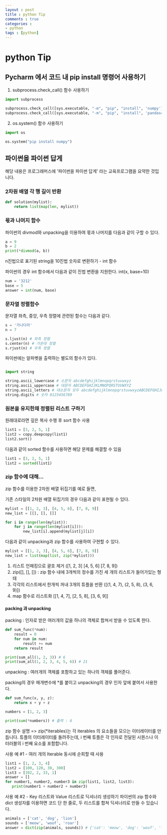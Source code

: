 ```yaml
---
layout : post
title : python Tip
comments : true
categories : 
- python
tags : [python]
---
```

# python Tip


## Pycharm 에서 코드 내 pip install 명령어 사용하기 

1. subprocess.check_call() 함수 사용하기
```python
import subprocess

subprocess.check_call([sys.executable, "-m", "pip", "install", 'numpy'])
subprocess.check_call([sys.executable, "-m", "pip", "install", 'pandas==1.3.5'])

```

2. os.system() 함수 사용하기
```python
import os

os.system("pip install numpy")

```


## 파이썬을 파이썬 답게

해당 내용은 프로그래머스에 '파이썬을 파이썬 답게' 라는 교육프로그램을 요약한 것입니다.

### 2차원 배열 각 행 길이 반환

```python
def solution(mylist):
    return list(map(len, mylist))
```


### 몫과 나머지 함수

파이썬의 divmod와 unpacking을 이용하여 몫과 나머지를 다음과 같이 구할 수 있다.

```python
a = 9
b = 2
print(*divmod(a, b))
```

n진법으로 표기된 string을 10진법 숫자로 변환하기 - int 함수

파이썬의 경우 int 함수에서 다음과 같이 진법 변환을 지원한다.
 int(x, base=10)
 
```python
num = '3212'
base = 5
answer = int(num, base)
```

### 문자열 정렬함수

문자열 좌측, 중앙, 우측 정렬에 관련된 함수는 다음과 같다.

```python
s = '가나다라'
n = 7

s.ljust(n) # 좌측 정렬
s.center(n) # 가운데 정렬
s.rjust(n) # 우측 정렬

```

파이썬에는 알파벳을 출력하는 별도의 함수가 있다.

```python

import string 

string.ascii_lowercase # 소문자 abcdefghijklmnopqrstuvwxyz
string.ascii_uppercase # 대문자 ABCDEFGHIJKLMNOPQRSTUVWXYZ
string.ascii_letters # 대소문자 모두 abcdefghijklmnopqrstuvwxyzABCDEFGHIJKLMNOPQRSTUVWXYZ
string.digits # 숫자 0123456789

```

### 원본을 유지한채 정렬된 리스트 구하기

원래대로라면 깊은 복사 수행 후 sort 함수 사용


```python
list1 = [3, 2, 5, 1]
list2 = copy.deepcopy(list1)
list2.sort()
```

다음과 같이 sorted 함수를 사용하면 해당 문제를 해결할 수 있음
```python
list1 = [3, 2, 5, 1]
list2 = sorted(list1)
```


### zip 함수에 대해...

zip 함수를 이용한 2차원 배열 뒤집기를 예로 들면,

기존 스타일의 2차원 배열 뒤집기의 경우 다음과 같이 표현될 수 있다.

```python
mylist = [[1, 2, 3], [4, 5, 6], [7, 8, 9]]
new_list = [[], [], []]

for i in range(len(mylist)):
    for j in range(len(mylist[i])):
        new_list[i].append(mylist[j][i])

```

다음과 같이 unpacking과 zip 함수를 사용하여 구현할 수 있다.
```python
mylist = [[1, 2, 3], [4, 5, 6], [7, 8, 9]]
new_list = list(map(list, zip(*mylist)))
```

1. 리스트 언패킹으로 괄호 제거
([1, 2, 3] [4, 5, 6] [7, 8, 9])
2. zip([], [], []) : zip 함수 내에 3개씩의 정수를 가진 세 개의 리스트가 들어가있는 형태
3. 각각의 리스트에서 한개씩 꺼내 3개의 튜플을 반환
([(1, 4, 7), (2, 5, 8), (3, 6, 9)])
4. map 함수로 리스트화
[[1, 4, 7], [2, 5, 8], [3, 6, 9]]

#### packing 과 unpacking

packing : 인자로 받은 여러개의 값을 하나의 객체로 합쳐서 받을 수 있도록 한다.

```python
def sum_func(*num):
    result = 0
    for num in num:
        result += num
    return result

print(sum_all(1, 2, 3)) # 6
print(sum_all(1, 2, 3, 4, 5, 6)) # 21
```

unpacking : 여러개의 객체를 포함하고 있는 하나의 객체를 풀어준다.

packing의 경우 매개변수에 *를 붙이고 unpacking의 경우 인자 앞에 붙여서 사용한다.

```python
def sum_func(x, y, z):
    return x + y + z

numbers = [1, 2, 3]

print(sum(*numbers)) # 출력 : 6
```

zip 함수 설명
=> zip(*iterables)는 각 iterables 의 요소들을 모으는 이터레이터를 만듭니다.
튜플의 이터레이터를 돌려주는데, i 번째 튜플은 각 인자로 전달된 시퀀스나 이터러블의 i 번째 요소를 포함합니다.

사용 예 #1 - 여러 개의 Iterable 동시에 순회할 때 사용

```python
list1 = [1, 2, 3, 4]
list2 = [100, 120, 30, 300]
list3 = [392, 2, 33, 1]
answer = []
for number1, number2, number3 in zip(list1, list2, list3):
   print(number1 + number2 + number3)
```

사용 예 #2 - Key 리스트와 Value 리스트로 딕셔너리 생성하기
파이썬의 zip 함수와 dict 생성자를 이용하면 코드 단 한 줄로, 두 리스트를 합쳐 딕셔너리로 만들 수 있습니다.

```python
animals = ['cat', 'dog', 'lion']
sounds = ['meow', 'woof', 'roar']
answer = dict(zip(animals, sounds)) # {'cat': 'meow', 'dog': 'woof', 'lion': 'roar'}
```